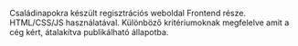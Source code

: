Családinapokra készült regisztrációs weboldal Frontend része. HTML/CSS/JS használatával. Különböző kritériumoknak megfelelve amit a cég kért, átalakítva publikálható állapotba.
